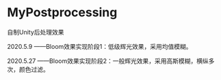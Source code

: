 # MyPostprocessing
 自制Unity后处理效果

 2020.5.9 ——Bloom效果实现阶段1：低级辉光效果，采用均值模糊。
 
 2020.5.27 ——Bloom效果实现阶段2：一般辉光效果，采用高斯模糊，横纵多次，颜色过滤。
